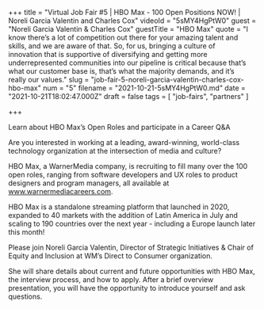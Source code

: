 +++
title = "Virtual Job Fair #5 | HBO Max - 100 Open Positions NOW! | Noreli Garcia Valentin and Charles Cox"
videoId = "5sMY4HgPtW0"
guest = "Noreli Garcia Valentin & Charles Cox"
guestTitle = "HBO Max"
quote = "I know there’s a lot of competition out there for your amazing talent and skills, and we are aware of that. So, for us, bringing a culture of innovation that is supportive of diversifying and getting more underrepresented communities into our pipeline is critical because that’s what our customer base is, that’s what the majority demands, and it’s really our values."
slug = "job-fair-5-noreli-garcia-valentin-charles-cox-hbo-max"
num = "5"
filename = "2021-10-21-5sMY4HgPtW0.md"
date = "2021-10-21T18:02:47.000Z"
draft = false
tags = [ "job-fairs", "partners" ]

+++

Learn about HBO Max’s Open Roles and participate in a Career Q&A

Are you interested in working at a leading, award-winning, world-class technology organization at the intersection of media and culture? 

HBO Max, a WarnerMedia company, is recruiting to fill many over the 100 open roles, ranging from software developers and UX roles to product designers and program managers, all available at www.warnermediacareers.com.

HBO Max is a standalone streaming platform that launched in 2020, expanded to 40 markets with the addition of Latin America in July and scaling to 190 countries over the next year - including a Europe launch later this month!

Please join Noreli Garcia Valentin, Director of Strategic Initiatives & Chair of Equity and Inclusion at WM’s Direct to Consumer organization.

She will share details about current and future opportunities with HBO Max, the interview process, and how to apply.  After a brief overview presentation, you will have the opportunity to introduce yourself and ask questions.
